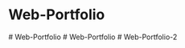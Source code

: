 # Web-Portfolio
#   W e b - P o r t f o l i o  
 #   W e b - P o r t f o l i o  
 #   W e b - P o r t f o l i o - 2  
 